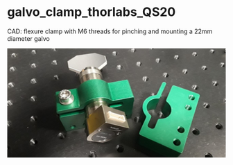 # galvo_clamp_thorlabs_QS20
CAD: flexure clamp with M6 threads for pinching and mounting a 22mm diameter galvo

![social_preview](https://github.com/amsikking/galvo_clamp_thorlabs_QS20/blob/main/social_preview.jpg)
